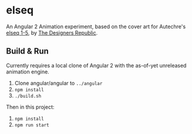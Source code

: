 # elseq

An Angular 2 Animation experiment, based on the cover art for Autechre's
[elseq 1-5](https://autechre.bleepstores.com/release/73330-autechre-elseq-15),
by [The Designers Republic](http://www.thedesignersrepublic.com/).

## Build & Run

Currently requires a local clone of Angular 2 with the as-of-yet unreleased
animation engine.

1. Clone angular/angular to `../angular`
2. `npm install`
3. `./build.sh`

Then in this project:

1. `npm install`
2. `npm run start`
